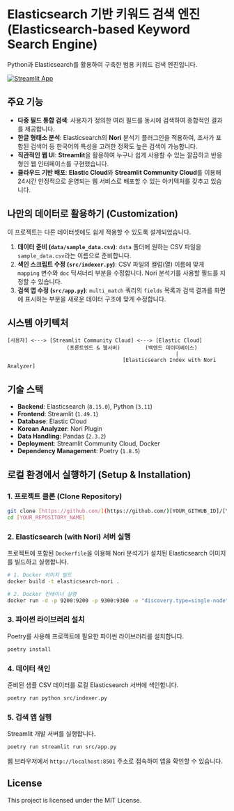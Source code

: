 # Elasticsearch 기반 키워드 검색 엔진 (Elasticsearch-based Keyword Search Engine)

Python과 Elasticsearch를 활용하여 구축한 범용 키워드 검색 엔진입니다.

[![Streamlit App](https://static.streamlit.io/badges/streamlit_badge_black_white.svg)](https://elasticsearch-keyword-search-4hksmdwfnx46qcp2zdheir.streamlit.app/)

## 주요 기능

* **다중 필드 통합 검색**: 사용자가 정의한 여러 필드를 동시에 검색하여 종합적인 결과를 제공합니다.
* **한글 형태소 분석**: Elasticsearch의 **Nori** 분석기 플러그인을 적용하여, 조사가 포함된 검색어 등 한국어의 특성을 고려한 정확도 높은 검색이 가능합니다.
* **직관적인 웹 UI**: **Streamlit**을 활용하여 누구나 쉽게 사용할 수 있는 깔끔하고 반응형인 웹 인터페이스를 구현했습니다.
* **클라우드 기반 배포**: **Elastic Cloud**와 **Streamlit Community Cloud**를 이용해 24시간 안정적으로 운영되는 웹 서비스로 배포할 수 있는 아키텍처를 갖추고 있습니다.

## 나만의 데이터로 활용하기 (Customization)

이 프로젝트는 다른 데이터셋에도 쉽게 적용할 수 있도록 설계되었습니다.

1.  **데이터 준비 (`data/sample_data.csv`)**: `data` 폴더에 원하는 CSV 파일을 `sample_data.csv`라는 이름으로 준비합니다.
2.  **색인 스크립트 수정 (`src/indexer.py`)**: CSV 파일의 컬럼(열) 이름에 맞게 `mapping` 변수와 `doc` 딕셔너리 부분을 수정합니다. Nori 분석기를 사용할 필드를 지정할 수 있습니다.
3.  **검색 앱 수정 (`src/app.py`)**: `multi_match` 쿼리의 `fields` 목록과 검색 결과를 화면에 표시하는 부분을 새로운 데이터 구조에 맞게 수정합니다.

## 시스템 아키텍처

```
[사용자] <---> [Streamlit Community Cloud] <---> [Elastic Cloud]
                   (프론트엔드 & 웹서버)        (백엔드 데이터베이스)
                                                      |
                                     [Elasticsearch Index with Nori Analyzer]
```

## 기술 스택

* **Backend**: Elasticsearch (`8.15.0`), Python (`3.11`)
* **Frontend**: Streamlit (`1.49.1`)
* **Database**: Elastic Cloud
* **Korean Analyzer**: Nori Plugin
* **Data Handling**: Pandas (`2.3.2`)
* **Deployment**: Streamlit Community Cloud, Docker
* **Dependency Management**: Poetry (`1.8.5`)

## 로컬 환경에서 실행하기 (Setup & Installation)

### 1. 프로젝트 클론 (Clone Repository)
```bash
git clone [https://github.com/](https://github.com/)[YOUR_GITHUB_ID]/[YOUR_REPOSITORY_NAME].git
cd [YOUR_REPOSITORY_NAME]
```

### 2. Elasticsearch (with Nori) 서버 실행
프로젝트에 포함된 `Dockerfile`을 이용해 Nori 분석기가 설치된 Elasticsearch 이미지를 빌드하고 실행합니다.
```bash
# 1. Docker 이미지 빌드
docker build -t elasticsearch-nori .

# 2. Docker 컨테이너 실행
docker run -d -p 9200:9200 -p 9300:9300 -e "discovery.type=single-node" -e "xpack.security.enabled=false" --name es-container-nori elasticsearch-nori
```

### 3. 파이썬 라이브러리 설치
Poetry를 사용해 프로젝트에 필요한 파이썬 라이브러리를 설치합니다.
```bash
poetry install
```

### 4. 데이터 색인
준비된 샘플 CSV 데이터를 로컬 Elasticsearch 서버에 색인합니다.
```bash
poetry run python src/indexer.py
```

### 5. 검색 앱 실행
Streamlit 개발 서버를 실행합니다.
```bash
poetry run streamlit run src/app.py
```
웹 브라우저에서 `http://localhost:8501` 주소로 접속하여 앱을 확인할 수 있습니다.

## License
This project is licensed under the MIT License.